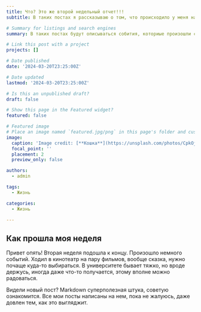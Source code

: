 ```yaml
---
title: Что? Это же второй недельный отчет!!!
subtitle: В таких постах я рассказываю о том, что происходило у меня на протяжении всей недели,приятного чтения!

# Summary for listings and search engines
summary: В таких постах будут описываться собития, коториые произошли со мной на протяжении недели, много времени не займет.

# Link this post with a project
projects: []

# Date published
date: '2024-03-20T23:25:00Z'

# Date updated
lastmod: '2024-03-20T23:25:00Z'

# Is this an unpublished draft?
draft: false

# Show this page in the Featured widget?
featured: false

# Featured image
# Place an image named `featured.jpg/png` in this page's folder and customize its options here.
image:
  caption: 'Image credit: [**Кошка**](https://unsplash.com/photos/CpkOjOcXdUY)'
  focal_point: ''
  placement: 2
  preview_only: false

authors:
  - admin

tags:
  - Жизнь

categories:
  - Жизнь

---
```


## Как прошла моя неделя

Привет опять! Вторая неделя подошла к концу. Произошло немного событий. Ходил в кинотеатр на пару фильмов, вообще сказка, нужно почаще куда-то выбираться. В университете бывает тяжко, но вроде держусь, иногда даже что-то получается, этому вполне можно радоваться.

Видели новый пост? Markdown суперполезная штука, советую ознакомится. Все мои посты написаны на нем, пока не жалуюсь, даже довлен тем, как это выгляджит.


